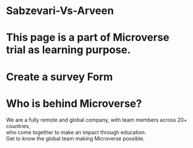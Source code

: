 # Sabzevari-Vs-Arveen
# This page is a part of Microverse trial as learning purpose.
# Create a survey Form
# Who is behind Microverse?
We are a fully remote and global company, with team members across 20+ countries,<br> who come together to make an impact through education.<br>
Get to know the global team 
making Microverse possible. <br>